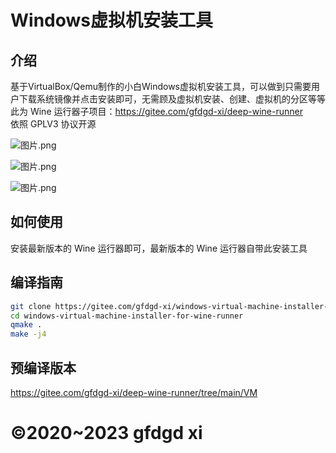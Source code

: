 # Windows虚拟机安装工具 
## 介绍
基于VirtualBox/Qemu制作的小白Windows虚拟机安装工具，可以做到只需要用户下载系统镜像并点击安装即可，无需顾及虚拟机安装、创建、虚拟机的分区等等  
此为 Wine 运行器子项目：https://gitee.com/gfdgd-xi/deep-wine-runner  
依照 GPLV3 协议开源  

![图片.png](https://storage.deepin.org/thread/202304092224497604_图片.png)

![图片.png](https://storage.deepin.org/thread/202304092224396099_图片.png)

![图片.png](https://storage.deepin.org/thread/202304092224315599_图片.png)

## 如何使用
安装最新版本的 Wine 运行器即可，最新版本的 Wine 运行器自带此安装工具  

## 编译指南
```bash
git clone https://gitee.com/gfdgd-xi/windows-virtual-machine-installer-for-wine-runner.git
cd windows-virtual-machine-installer-for-wine-runner
qmake .
make -j4
```
## 预编译版本
https://gitee.com/gfdgd-xi/deep-wine-runner/tree/main/VM

# ©2020~2023 gfdgd xi